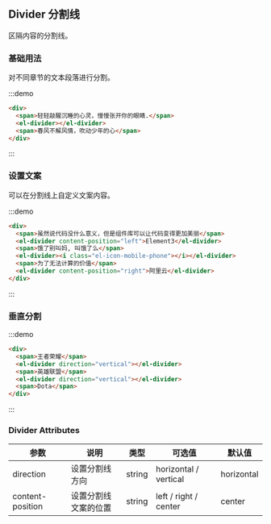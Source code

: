 ## Divider 分割线

区隔内容的分割线。

### 基础用法

对不同章节的文本段落进行分割。

:::demo

```html
<div>
  <span>轻轻敲醒沉睡的心灵，慢慢张开你的眼睛.</span>
  <el-divider></el-divider>
  <span>春风不解风情，吹动少年的心</span>
</div>
```

:::

### 设置文案

可以在分割线上自定义文案内容。

:::demo

```html
<div>
  <span>虽然说代码没什么意义，但是组件库可以让代码变得更加美丽</span>
  <el-divider content-position="left">Element3</el-divider>
  <span>饿了别叫妈, 叫饿了么</span>
  <el-divider><i class="el-icon-mobile-phone"></i></el-divider>
  <span>为了无法计算的价值</span>
  <el-divider content-position="right">阿里云</el-divider>
</div>
```

:::

### 垂直分割

:::demo

```html
<div>
  <span>王者荣耀</span>
  <el-divider direction="vertical"></el-divider>
  <span>英雄联盟</span>
  <el-divider direction="vertical"></el-divider>
  <span>Dota</span>
</div>
```

:::

### Divider Attributes

| 参数             | 说明                 | 类型   | 可选值                | 默认值     |
| ---------------- | -------------------- | ------ | --------------------- | ---------- |
| direction        | 设置分割线方向       | string | horizontal / vertical | horizontal |
| content-position | 设置分割线文案的位置 | string | left / right / center | center     |
